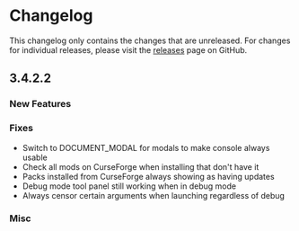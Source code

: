 # Changelog

This changelog only contains the changes that are unreleased. For changes for individual releases, please visit the
[releases](https://github.com/ATLauncher/ATLauncher/releases) page on GitHub.

## 3.4.2.2

### New Features

### Fixes
- Switch to DOCUMENT_MODAL for modals to make console always usable
- Check all mods on CurseForge when installing that don't have it
- Packs installed from CurseForge always showing as having updates
- Debug mode tool panel still working when in debug mode
- Always censor certain arguments when launching regardless of debug

### Misc
